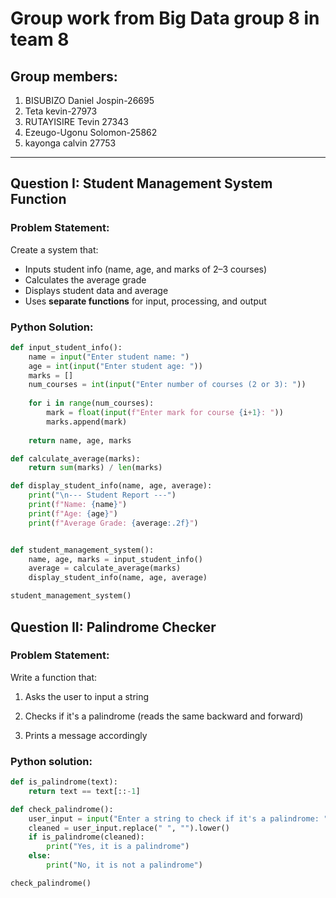 # Group work from Big Data group 8 in team 8
## Group members:
1. BISUBIZO Daniel Jospin-26695
2. Teta kevin-27973
3. RUTAYISIRE Tevin 27343
4. Ezeugo-Ugonu Solomon-25862
5. kayonga calvin 27753

---

## Question I: Student Management System Function

### Problem Statement:

Create a system that:
- Inputs student info (name, age, and marks of 2–3 courses)
- Calculates the average grade
- Displays student data and average
- Uses **separate functions** for input, processing, and output

### Python Solution:

```python
def input_student_info():
    name = input("Enter student name: ")
    age = int(input("Enter student age: "))
    marks = []
    num_courses = int(input("Enter number of courses (2 or 3): "))
    
    for i in range(num_courses):
        mark = float(input(f"Enter mark for course {i+1}: "))
        marks.append(mark)
    
    return name, age, marks

def calculate_average(marks):
    return sum(marks) / len(marks)

def display_student_info(name, age, average):
    print("\n--- Student Report ---")
    print(f"Name: {name}")
    print(f"Age: {age}")
    print(f"Average Grade: {average:.2f}")


def student_management_system():
    name, age, marks = input_student_info()
    average = calculate_average(marks)
    display_student_info(name, age, average)

student_management_system()
```
## Question II: Palindrome Checker
### Problem Statement:
Write a function that:

1. Asks the user to input a string

2. Checks if it's a palindrome (reads the same backward and forward)

3. Prints a message accordingly

### Python solution:
``` python
def is_palindrome(text):
    return text == text[::-1]

def check_palindrome():
    user_input = input("Enter a string to check if it's a palindrome: ")
    cleaned = user_input.replace(" ", "").lower()
    if is_palindrome(cleaned):
        print("Yes, it is a palindrome")
    else:
        print("No, it is not a palindrome")

check_palindrome()
